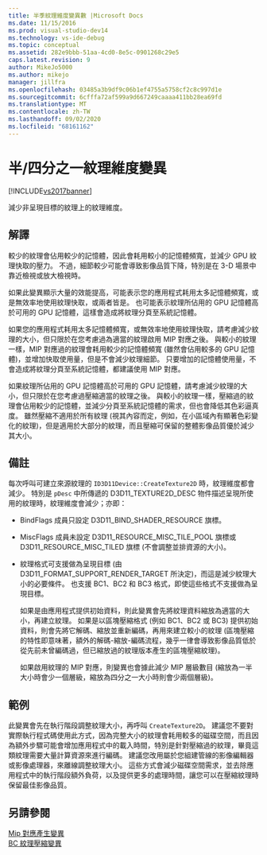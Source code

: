 ```yaml
---
title: 半季紋理維度變異數 |Microsoft Docs
ms.date: 11/15/2016
ms.prod: visual-studio-dev14
ms.technology: vs-ide-debug
ms.topic: conceptual
ms.assetid: 282e9bbb-51aa-4cd0-8e5c-0901268c29e5
caps.latest.revision: 9
author: MikeJo5000
ms.author: mikejo
manager: jillfra
ms.openlocfilehash: 03485a3b9df9c06b1ef4755a5758cf2c8c997d1e
ms.sourcegitcommit: 6cfffa72af599a9d667249caaaa411bb28ea69fd
ms.translationtype: MT
ms.contentlocale: zh-TW
ms.lasthandoff: 09/02/2020
ms.locfileid: "68161162"
---
```

# <a name="halfquarter-texture-dimensions-variant"></a>半/四分之一紋理維度變異
[!INCLUDE[vs2017banner](../includes/vs2017banner.md)]

減少非呈現目標的紋理上的紋理維度。  
  
## <a name="interpretation"></a>解譯  
 較少的紋理會佔用較少的記憶體，因此會耗用較小的記憶體頻寬，並減少 GPU 紋理快取的壓力。 不過，細節較少可能會導致影像品質下降，特別是在 3-D 場景中靠近檢視或放大檢視時。  
  
 如果此變異顯示大量的效能提高，可能表示您的應用程式耗用太多記憶體頻寬，或是無效率地使用紋理快取，或兩者皆是。 也可能表示紋理所佔用的 GPU 記憶體高於可用的 GPU 記憶體，這樣會造成將紋理分頁至系統記憶體。  
  
 如果您的應用程式耗用太多記憶體頻寬，或無效率地使用紋理快取，請考慮減少紋理的大小，但只限於在您考慮過為適當的紋理啟用 MIP 對應之後。 與較小的紋理一樣，MIP 對應過的紋理會耗用較少的記憶體頻寬 (雖然會佔用較多的 GPU 記憶體)，並增加快取使用量，但是不會減少紋理細節。 只要增加的記憶體使用量，不會造成將紋理分頁至系統記憶體，都建議使用 MIP 對應。  
  
 如果紋理所佔用的 GPU 記憶體高於可用的 GPU 記憶體，請考慮減少紋理的大小，但只限於在您考慮過壓縮適當的紋理之後。 與較小的紋理一樣，壓縮過的紋理會佔用較少的記憶體，並減少分頁至系統記憶體的需求，但也會降低其色彩逼真度。 雖然壓縮不適用於所有紋理 (視其內容而定，例如，在小區域內有顯著色彩變化的紋理)，但是適用於大部分的紋理，而且壓縮可保留的整體影像品質優於減少其大小。  
  
## <a name="remarks"></a>備註  
 每次呼叫可建立來源紋理的 `ID3D11Device::CreateTexture2D` 時，紋理維度都會減少。 特別是 `pDesc` 中所傳遞的 D3D11_TEXTURE2D_DESC 物件描述呈現所使用的紋理時，紋理維度會減少；亦即：  
  
- BindFlags 成員只設定 D3D11_BIND_SHADER_RESOURCE 旗標。  
  
- MiscFlags 成員未設定 D3D11_RESOURCE_MISC_TILE_POOL 旗標或 D3D11_RESOURCE_MISC_TILED 旗標 (不會調整並排資源的大小)。  
  
- 紋理格式可支援做為呈現目標 (由 D3D11_FORMAT_SUPPORT_RENDER_TARGET 所決定)，而這是減少紋理大小的必要條件。 也支援 BC1、BC2 和 BC3 格式，即使這些格式不支援做為呈現目標。  
  
  如果是由應用程式提供初始資料，則此變異會先將紋理資料縮放為適當的大小，再建立紋理。 如果是以區塊壓縮格式 (例如 BC1、BC2 或 BC3) 提供初始資料，則會先將它解碼、縮放並重新編碼，再用來建立較小的紋理 (區塊壓縮的特性即意味著，額外的解碼-縮放-編碼流程，幾乎一律會導致影像品質低於從先前未曾編碼過，但已縮放過的紋理版本產生的區塊壓縮紋理)。  
  
  如果啟用紋理的 MIP 對應，則變異也會據此減少 MIP 層級數目 (縮放為一半大小時會少一個層級，縮放為四分之一大小時則會少兩個層級)。  
  
## <a name="example"></a>範例  
 此變異會先在執行階段調整紋理大小，再呼叫 `CreateTexture2D`。 建議您不要對實際執行程式碼使用此方式，因為完整大小的紋理會耗用較多的磁碟空間，而且因為額外步驟可能會增加應用程式中的載入時間，特別是針對壓縮過的紋理，畢竟這類紋理需要大量計算資源來進行編碼。 建議您改用屬於您組建管線的影像編輯器或影像處理器，來離線調整紋理大小。 這些方式會減少磁碟空間需求，並去除應用程式中的執行階段額外負荷，以及提供更多的處理時間，讓您可以在壓縮紋理時保留最佳影像品質。  
  
## <a name="see-also"></a>另請參閱  
 [Mip 對應產生變異](../debugger/mip-map-generation-variant.md)   
 [BC 紋理壓縮變異](../debugger/bc-texture-compression-variant.md)
